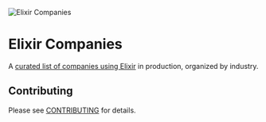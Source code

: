 ![Elixir Companies](https://user-images.githubusercontent.com/73386/33328317-e6e58c6e-d416-11e7-9a16-b60700db0a51.png)

# Elixir Companies

A [curated list of companies using Elixir](https://elixir-companies.com/) in production, organized by industry.

## Contributing

Please see [CONTRIBUTING](CONTRIBUTING.md) for details.
